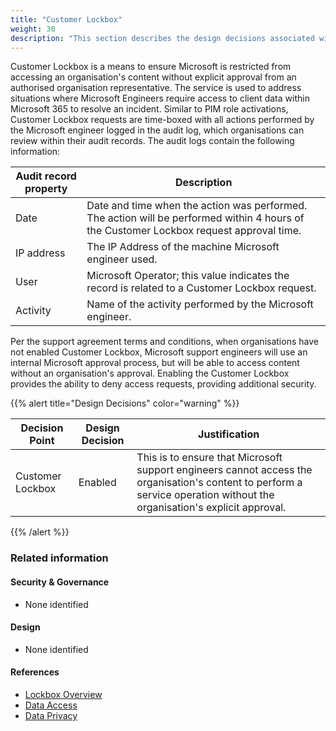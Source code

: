 ```yaml
---
title: "Customer Lockbox"
weight: 30
description: "This section describes the design decisions associated with Customer Lockbox for system(s) built using ASD's Blueprint for Secure Cloud."
---
```


Customer Lockbox is a means to ensure Microsoft is restricted from accessing an organisation's content without explicit approval from an authorised organisation representative. The service is used to address situations where Microsoft Engineers require access to client data within Microsoft 365 to resolve an incident. Similar to PIM role activations, Customer Lockbox requests are time-boxed with all actions performed by the Microsoft engineer logged in the audit log, which organisations can review within their audit records. The audit logs contain the following information:

| Audit record property | Description                                                                                                                             |
|-----------------------|-----------------------------------------------------------------------------------------------------------------------------------------|
| Date                  | Date and time when the action was performed. The action will be performed within 4 hours of the Customer Lockbox request approval time. |
| IP address            | The IP Address of the machine Microsoft engineer used.                                                                                  |
| User                  | Microsoft Operator; this value indicates the record is related to a Customer Lockbox request.                                           |
| Activity              | Name of the activity performed by the Microsoft engineer.                                                                               |

Per the support agreement terms and conditions, when organisations have not enabled Customer Lockbox, Microsoft support engineers will use an internal Microsoft approval process, but will be able to access content without an organisation's approval. Enabling the Customer Lockbox provides the ability to deny access requests, providing additional security.

{{% alert title="Design Decisions" color="warning" %}}

| Decision Point   | Design Decision | Justification                                                                                                                                                           |
|------------------|-----------------|-------------------------------------------------------------------------------------------------------------------------------------------------------------------------|
| Customer Lockbox | Enabled         | This is to ensure that Microsoft support engineers cannot access the organisation's content to perform a service operation without the organisation's explicit approval.|

{{% /alert %}}

### Related information

#### Security & Governance

* None identified

#### Design

* None identified

#### References

* [Lockbox Overview](https://docs.microsoft.com/microsoft-365/compliance/customer-lockbox-requests)
* [Data Access](https://www.microsoft.com/trust-center/privacy/data-access)
* [Data Privacy](https://view.officeapps.live.com/op/view.aspx?src=https%3A%2F%2Fquery.prod.cms.rt.microsoft.com%2Fcms%2Fapi%2Fam%2Fbinary%2FRWDpgU&wdOrigin=BROWSELINK)